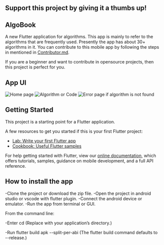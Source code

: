 ## Support this project by giving it a thumbs up!

## AlgoBook

A new Flutter application for algorithms. This app is mainly to refer to the algorithms that are frequently used. Presently the app has about 30+ algorithms in it. You can contribute to this mobile app by following the steps in mentioned in [Contributor.md](https://github.com/gloria2000/AlgoBook/blob/master/Contributor.md).
 
 
If you are a beginner and want to contribute in opensource projects, then this project is perfect for you.
  
## App UI
![Home page](https://github.com/gloria2000/AlgoBook/blob/master/1.jpeg)
![Algorithm or Code](https://github.com/gloria2000/AlgoBook/blob/master/2.jpeg)
![Error page if algorithm is not found](https://github.com/gloria2000/AlgoBook/blob/master/3.jpeg)

## Getting Started

This project is a starting point for a Flutter application.

A few resources to get you started if this is your first Flutter project:

- [Lab: Write your first Flutter app](https://flutter.dev/docs/get-started/codelab)
- [Cookbook: Useful Flutter samples](https://flutter.dev/docs/cookbook)

For help getting started with Flutter, view our
[online documentation](https://flutter.dev/docs), which offers tutorials,
samples, guidance on mobile development, and a full API reference.


## How to install the app 

-Clone the project or download the zip file. 
-Open the project in android studio or vscode with flutter plugin. 
-Connect the android device or emulator. 
-Run the app from terminal or GUI. 

From the command line:

-Enter cd <app dir>
  (Replace <app dir> with your application’s directory.)
  
-Run flutter build apk --split-per-abi
  (The flutter build command defaults to --release.)



